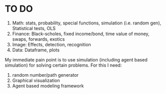 # TO DO
1. Math: stats, probability, special functions, simulation (i.e. random gen), Statistical tests, OLS
2. Finance: Black-scholes, fixed income/bond, time value of money, swaps, forwards, exotics
3. Image: Effects, detection, recognition
4. Data: Dataframe, plots

My immediate pain point is to use simulation (including agent based simulation) for solving certain problems. For this I need:
1. random number/path generator
2. Graphical visualization
3. Agent based modeling framework
